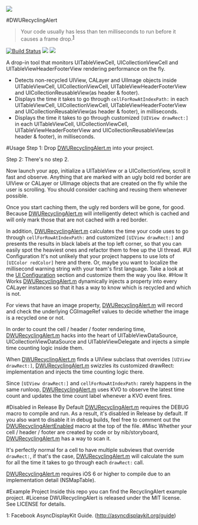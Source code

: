 ![][demo]

#DWURecyclingAlert
> Your code usually has less than ten milliseconds to run before it causes a frame drop.<sup>[1](#myfootnote1)</sup>
>

[![Build Status](https://travis-ci.org/diwu/DWURecyclingAlert.svg?branch=master)](https://travis-ci.org/diwu/DWURecyclingAlert)
[![](https://img.shields.io/badge/license-MIT-blue.svg)][license]
[![](https://img.shields.io/badge/swift-compatible-orange.svg)][project]

A drop-in tool that monitors UITableViewCell, UICollectionViewCell and UITableViewHeaderFooterView rendering performance on the fly.

* Detects non-recycled UIView, CALayer and UIImage objects inside UITableViewCell, UICollectionViewCell, UITableViewHeaderFooterView and UICollectionReusableView(as header & footer).
* Displays the time it takes to go through `cellForRowAtIndexPath:` in each UITableViewCell, UICollectionViewCell, UITableViewHeaderFooterView and UICollectionReusableView(as header & footer), in milliseconds.
* Displays the time it takes to go through customized `[UIView drawRect:]` in each UITableViewCell, UICollectionViewCell, UITableViewHeaderFooterView and UICollectionReusableView(as header & footer), in milliseconds.

#Usage
Step 1: Drop [DWURecyclingAlert.m][code] into your project.

Step 2: There's no step 2. 

Now launch your app, initialize a UITableView or a UICollectionView, scroll it fast and observe. Anything that are marked with an ugly bold red border are UIView or CALayer or UIImage objects that are created on the fly while the user is scrolling. You should consider caching and reusing them whenever possible.

Once you start caching them, the ugly red borders will be gone, for good. Because [DWURecyclingAlert.m][code] will intelligently detect which is cached and will only mark those that are not cached with a red border.

In addition, [DWURecyclingAlert.m][code] calculates the time your code uses to go through `cellForRowAtIndexPath:` and customized `[UIView drawRect:]` and presents the results in black labels at the top left corner, so that you can easily spot the heaviest ones and refactor them to free up the UI thread.
#UI Configuration
It's not unlikely that your project happens to use lots of `[UIColor redColor]` here and there. Or, maybe you want to localize the millisecond warning string with your team's first language. Take a look at the [UI Configuration][code_line_39] section and customize them the way you like.
#How It Works
[DWURecyclingAlert.m][code] dynamically injects a property into every CALayer instances so that it has a way to know which is recycled and which is not. 

For views that have an image property, [DWURecyclingAlert.m][code] will record and check the underlying CGImageRef values to decide whether the image is a recycled one or not.

In order to count the cell / header / footer rendering time, [DWURecyclingAlert.m][code] hacks into the heart of UITableViewDataSource, UICollectionViewDataSource and UITableViewDelegate and injects a simple time counting logic inside them.

When [DWURecyclingAlert.m][code] finds a UIView subclass that overrides `[UIView drawRect:]`, [DWURecyclingAlert.m][code] swizzles its customized drawRect: implementation and injects the time counting logic there.

Since `[UIView drawRect:]` and `cellForRowAtIndexPath:` rarely happens in the same runloop, [DWURecyclingAlert.m][code] uses KVO to observe the latest time count and updates the time count label whenever a KVO event fires.

#Disabled in Release By Default
[DWURecyclingAlert.m][code] requires the DEBUG macro to compile and run. As a result, it's disabled in Release by default. If you also want to disable it in debug builds, feel free to comment out the [DWURecyclingAlertEnabled][code_line_23] macro at the top of the file.
#Misc
Whether your cell / header / footer are created by code or by nib/storyboard, [DWURecyclingAlert.m][code] has a way to scan it.

It's perfectly normal for a cell to have multiple subviews that override `drawRect:`, if that's the case, [DWURecyclingAlert.m][code] will calculate the sum for all the time it takes to go through each `drawRect:` call.

[DWURecyclingAlert.m][code] requires iOS 6 or higher to compile due to an implementation detail (NSMapTable).

#Example Project
Inside this repo you can find the RecyclingAlert example project. 
#License
DWURecyclingAlert is released under the MIT license. See LICENSE for details.

[code]: ./RecyclingAlert/DWURecyclingAlert/DWURecyclingAlert.m
[code_line_23]: ./RecyclingAlert/DWURecyclingAlert/DWURecyclingAlert.m#L23
[code_line_39]: ./RecyclingAlert/DWURecyclingAlert/DWURecyclingAlert.m#L39
[project]: https://github.com/diwu/DWURecyclingAlert
[demo]: https://raw.githubusercontent.com/diwu/ui-markdown-store/master/demo_10.png
[license]: ./LICENSE
<a name="myfootnote1">1</a>: Facebook AsyncDisplayKit Guide. (http://asyncdisplaykit.org/guide)